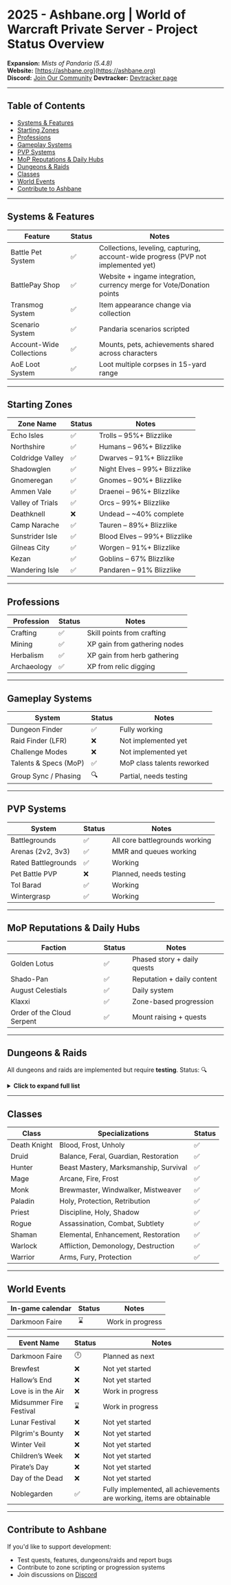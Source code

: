 # 2025 - Ashbane.org | World of Warcraft Private Server - Project Status Overview

**Expansion:** *Mists of Pandaria (5.4.8)*  
**Website:** [https://ashbane.org](https://ashbane.org)  
**Discord:** [Join Our Community](https://discord.ashbane.org)  **Devtracker:** [Devtracker page](https://devtracker.ashbane.org)

---

## Table of Contents

- [Systems & Features](#systems--features)
- [Starting Zones](#starting-zones)
- [Professions](#professions)
- [Gameplay Systems](#gameplay-systems)
- [PVP Systems](#pvp-systems)
- [MoP Reputations & Daily Hubs](#mop-reputations--daily-hubs)
- [Dungeons & Raids](#dungeons--raids)
- [Classes](#classes)
- [World Events](#world-events)
- [Contribute to Ashbane](#contribute-to-ashbane)

---

## Systems & Features

| Feature                  | Status | Notes                                                                 |
|--------------------------|--------|-----------------------------------------------------------------------|
| Battle Pet System        | ✅     | Collections, leveling, capturing, account-wide progress (PVP not implemented yet) |
| BattlePay Shop           | ✅     | Website + ingame integration, currency merge for Vote/Donation points |
| Transmog System          | ✅     | Item appearance change via collection                                 |
| Scenario System          | ✅     | Pandaria scenarios scripted                                           |
| Account-Wide Collections | ✅     | Mounts, pets, achievements shared across characters                   |
| AoE Loot System          | ✅     | Loot multiple corpses in 15-yard range                                |

---

## Starting Zones

| Zone Name           | Status | Notes                        |
|---------------------|--------|------------------------------|
| Echo Isles          | ✅     | Trolls – 95%+ Blizzlike      |
| Northshire          | ✅     | Humans – 96%+ Blizzlike      |
| Coldridge Valley    | ✅     | Dwarves – 91%+ Blizzlike     |
| Shadowglen          | ✅     | Night Elves – 99%+ Blizzlike |
| Gnomeregan          | ✅     | Gnomes – 90%+ Blizzlike      |
| Ammen Vale          | ✅     | Draenei – 96%+ Blizzlike     |
| Valley of Trials    | ✅     | Orcs – 99%+ Blizzlike        |
| Deathknell          | ❌     | Undead – ~40% complete       |
| Camp Narache        | ✅     | Tauren – 89%+ Blizzlike      |
| Sunstrider Isle     | ✅     | Blood Elves – 99%+ Blizzlike |
| Gilneas City        | ✅     | Worgen – 91%+ Blizzlike      |
| Kezan               | ✅     | Goblins – 67% Blizzlike      |
| Wandering Isle      | ✅     | Pandaren – 91% Blizzlike     |

---

## Professions

| Profession   | Status | Notes                         |
|--------------|--------|-------------------------------|
| Crafting     | ✅     | Skill points from crafting    |
| Mining       | ✅     | XP gain from gathering nodes  |
| Herbalism    | ✅     | XP gain from herb gathering   |
| Archaeology  | ✅     | XP from relic digging         |

---

## Gameplay Systems

| System                 | Status | Notes                          |
|------------------------|--------|--------------------------------|
| Dungeon Finder         | ✅     | Fully working                  |
| Raid Finder (LFR)      | ❌     | Not implemented yet            |
| Challenge Modes        | ❌     | Not implemented yet            |
| Talents & Specs (MoP)  | ✅     | MoP class talents reworked     |
| Group Sync / Phasing   | 🔍     | Partial, needs testing         |

---

## PVP Systems

| System                | Status | Notes                              |
|-----------------------|--------|------------------------------------|
| Battlegrounds         | ✅     | All core battlegrounds working     |
| Arenas (2v2, 3v3)     | ✅     | MMR and queues working             |
| Rated Battlegrounds   | ✅     | Working                            |
| Pet Battle PVP        | ❌     | Planned, needs testing             |
| Tol Barad             | ✅     | Working                            |
| Wintergrasp           | ✅     | Working                            |

---

## MoP Reputations & Daily Hubs

| Faction                   | Status | Notes                            |
|---------------------------|--------|----------------------------------|
| Golden Lotus              | ✅     | Phased story + daily quests      |
| Shado-Pan                 | ✅     | Reputation + daily content       |
| August Celestials         | ✅     | Daily system                     |
| Klaxxi                    | ✅     | Zone-based progression           |
| Order of the Cloud Serpent| ✅     | Mount raising + quests           |

---

## Dungeons & Raids

All dungeons and raids are implemented but require **testing**. Status: 🔍

<details>
<summary><strong>Click to expand full list</strong></summary>

### Classic Dungeons
- Deadmines  
- Wailing Caverns  
- Shadowfang Keep  
- Scarlet Monastery (All Wings)  
- Scholomance  
- Stratholme  
- Uldaman  
- Zul'Farrak  

### TBC Dungeons
- Hellfire Ramparts  
- The Blood Furnace  
- The Shattered Halls  
- Mana-Tombs  
- Sethekk Halls  
- Shadow Labyrinth  
- Magisters' Terrace  

### WotLK Dungeons
- Utgarde Keep  
- The Nexus  
- Azjol-Nerub  
- Halls of Stone  
- Halls of Lightning  
- The Oculus  
- Trial of the Champion  
- Forge of Souls  

### Cataclysm Dungeons
- Blackrock Caverns  
- Throne of the Tides  
- The Stonecore  
- Vortex Pinnacle  
- Grim Batol  
- Halls of Origination  
- Zul’Aman  
- Zul’Gurub  

### Mists of Pandaria Dungeons
- Temple of the Jade Serpent  
- Stormstout Brewery  
- Shado-Pan Monastery  
- Gate of the Setting Sun  
- Mogu’shan Palace  
- Scholomance (Revamp)  
- Scarlet Halls  
- Scarlet Monastery  
- Siege of Niuzao Temple  

---

### Classic Raids
- Molten Core  
- Blackwing Lair  
- Ahn'Qiraj (20 & 40)  

### TBC Raids
- Karazhan  
- Gruul’s Lair  
- Magtheridon’s Lair  
- Serpentshrine Cavern  
- Tempest Keep  
- Black Temple  
- Sunwell Plateau  

### WotLK Raids
- Naxxramas (Revamp)  
- Ulduar  
- Trial of the Crusader  
- Icecrown Citadel  
- Vault of Archavon  
- Ruby Sanctum  

### Cataclysm Raids
- Baradin Hold  
- Blackwing Descent  
- Bastion of Twilight  
- Throne of the Four Winds  
- Firelands  
- Dragon Soul  

### MoP Raids
- Mogu’shan Vaults  
- Heart of Fear  
- Terrace of Endless Spring  
- Throne of Thunder  
- Siege of Orgrimmar  

#### World Bosses
- Galleon  
- Nalak  
- Oondasta  

</details>

---

## Classes

| Class         | Specializations                      | Status |
|---------------|--------------------------------------|--------|
| Death Knight  | Blood, Frost, Unholy                 | ✅     |
| Druid         | Balance, Feral, Guardian, Restoration| ✅     |
| Hunter        | Beast Mastery, Marksmanship, Survival| ✅     |
| Mage          | Arcane, Fire, Frost                  | ✅     |
| Monk          | Brewmaster, Windwalker, Mistweaver   | ✅     |
| Paladin       | Holy, Protection, Retribution        | ✅     |
| Priest        | Discipline, Holy, Shadow             | ✅     |
| Rogue         | Assassination, Combat, Subtlety      | ✅     |
| Shaman        | Elemental, Enhancement, Restoration   | ✅     |
| Warlock       | Affliction, Demonology, Destruction  | ✅     |
| Warrior       | Arms, Fury, Protection               | ✅     |

---

## World Events

| In-game calendar        | Status | Notes                                        |
|-------------------------|--------|----------------------------------------------|
| Darkmoon Faire          | ⌛     | Work in progress                             |

| Event Name              | Status | Notes                                        |
|-------------------------|--------|----------------------------------------------|
| Darkmoon Faire          | 🕛     | Planned as next                            |
| Brewfest                | ❌     | Not yet started                             |
| Hallow’s End            | ❌     | Not yet started                             |
| Love is in the Air      | ❌     | Work in progress                             |
| Midsummer Fire Festival | ⌛     | Work in progress                                       |
| Lunar Festival          | ❌     | Not yet started                             |
| Pilgrim's Bounty        | ❌     | Not yet started                             |
| Winter Veil             | ❌     | Not yet started                             |
| Children’s Week         | ❌     | Not yet started                             |
| Pirate’s Day            | ❌     | Not yet started                             |
| Day of the Dead         | ❌     | Not yet started                             |
| Noblegarden             | ✅     | Fully implemented, all achievements are working, items are obtainable        |

---

## Contribute to Ashbane

If you'd like to support development:
- Test quests, features, dungeons/raids and report bugs
- Contribute to zone scripting or progression systems
- Join discussions on [Discord](https://discord.ashbane.org)
